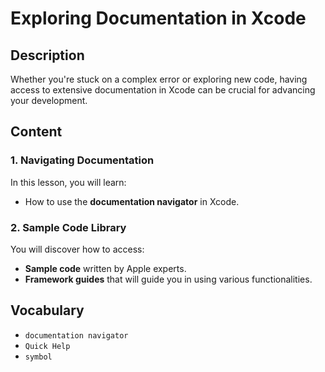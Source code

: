 # Exploring Documentation in Xcode

## Description

Whether you're stuck on a complex error or exploring new code, having access to extensive documentation in Xcode can be crucial for advancing your development.

## Content

### 1. Navigating Documentation

In this lesson, you will learn:

- How to use the **documentation navigator** in Xcode.

### 2. Sample Code Library

You will discover how to access:

- **Sample code** written by Apple experts.
- **Framework guides** that will guide you in using various functionalities.

## Vocabulary
- `documentation navigator`
- `Quick Help`
- `symbol`
